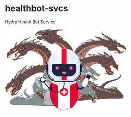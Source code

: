 # healthbot-svcs
Hydra Health Bot Service

<img src="assets/hydra-healthbot-logo.png" width="400px" />
